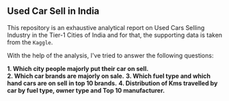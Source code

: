 ## Used Car Sell in India
This repository is an exhaustive analytical report on Used Cars Selling Industry in the Tier-1 Cities of 
India and for that, the supporting data is taken from the `Kaggle`.

With the help of the analysis, I've tried to answer the following questions:

**1. Which city people majorly put their car on sell.** <br/>
**2. Which car brands are majorly on sale.**
**3. Which fuel type and which hand cars are on sell in top 10 brands.**
**4. Distribution of Kms travelled by car by fuel type, owner type and Top 10 manufacturer.**




